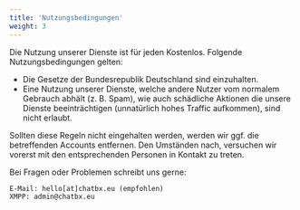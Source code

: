 ```yaml
---
title: 'Nutzungsbedingungen'
weight: 3
---
```


Die Nutzung unserer Dienste ist für jeden Kostenlos. 
Folgende Nutzungsbedingungen gelten:

- Die Gesetze der Bundesrepublik Deutschland sind einzuhalten.
- Eine Nutzung unserer Dienste, welche andere Nutzer vom normalem Gebrauch abhält (z. B. Spam), wie auch schädliche Aktionen die unsere Dienste beeinträchtigen (unnatürlich hohes Traffic aufkommen), sind nicht erlaubt. 

Sollten diese Regeln nicht eingehalten werden, werden wir ggf. die betreffenden Accounts entfernen. Den Umständen nach, versuchen wir vorerst mit den entsprechenden Personen in Kontakt zu treten. 

Bei Fragen oder Problemen schreibt uns gerne:
```
E-Mail: hello[at]chatbx.eu (empfohlen)
XMPP: admin@chatbx.eu
```
